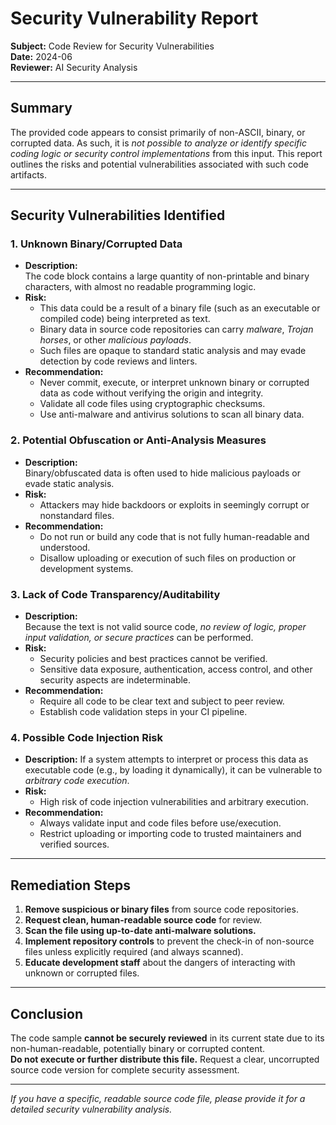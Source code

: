 # Security Vulnerability Report

**Subject:** Code Review for Security Vulnerabilities  
**Date:** 2024-06  
**Reviewer:** AI Security Analysis

---

## **Summary**
The provided code appears to consist primarily of non-ASCII, binary, or corrupted data. As such, it is *not possible to analyze or identify specific coding logic or security control implementations* from this input. This report outlines the risks and potential vulnerabilities associated with such code artifacts.

---

## **Security Vulnerabilities Identified**

### 1. **Unknown Binary/Corrupted Data**
- **Description:**  
  The code block contains a large quantity of non-printable and binary characters, with almost no readable programming logic.
- **Risk:**  
  - This data could be a result of a binary file (such as an executable or compiled code) being interpreted as text.
  - Binary data in source code repositories can carry *malware*, *Trojan horses*, or other *malicious payloads*.
  - Such files are opaque to standard static analysis and may evade detection by code reviews and linters.
- **Recommendation:**  
  - Never commit, execute, or interpret unknown binary or corrupted data as code without verifying the origin and integrity.
  - Validate all code files using cryptographic checksums.
  - Use anti-malware and antivirus solutions to scan all binary data.

### 2. **Potential Obfuscation or Anti-Analysis Measures**
- **Description:**  
  Binary/obfuscated data is often used to hide malicious payloads or evade static analysis.
- **Risk:**  
  - Attackers may hide backdoors or exploits in seemingly corrupt or nonstandard files.
- **Recommendation:**  
  - Do not run or build any code that is not fully human-readable and understood.
  - Disallow uploading or execution of such files on production or development systems.

### 3. **Lack of Code Transparency/Auditability**
- **Description:**  
  Because the text is not valid source code, *no review of logic, proper input validation, or secure practices* can be performed.
- **Risk:**  
  - Security policies and best practices cannot be verified.
  - Sensitive data exposure, authentication, access control, and other security aspects are indeterminable.
- **Recommendation:**
  - Require all code to be clear text and subject to peer review.
  - Establish code validation steps in your CI pipeline.

### 4. **Possible Code Injection Risk**
- **Description:**
  If a system attempts to interpret or process this data as executable code (e.g., by loading it dynamically), it can be vulnerable to *arbitrary code execution*.
- **Risk:**  
  - High risk of code injection vulnerabilities and arbitrary execution.
- **Recommendation:**  
  - Always validate input and code files before use/execution.
  - Restrict uploading or importing code to trusted maintainers and verified sources.

---

## **Remediation Steps**

1. **Remove suspicious or binary files** from source code repositories.
2. **Request clean, human-readable source code** for review.
3. **Scan the file using up-to-date anti-malware solutions.**
4. **Implement repository controls** to prevent the check-in of non-source files unless explicitly required (and always scanned).
5. **Educate development staff** about the dangers of interacting with unknown or corrupted files.

---

## **Conclusion**

The code sample **cannot be securely reviewed** in its current state due to its non-human-readable, potentially binary or corrupted content.  
**Do not execute or further distribute this file.** Request a clear, uncorrupted source code version for complete security assessment.

---

*If you have a specific, readable source code file, please provide it for a detailed security vulnerability analysis.*